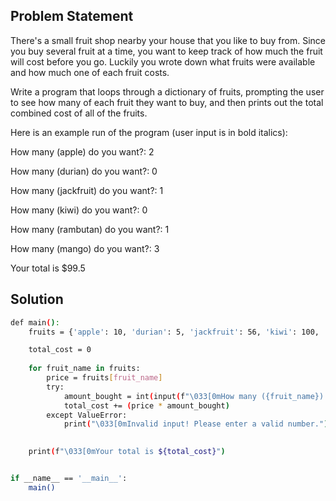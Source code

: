 ## Problem Statement

There's a small fruit shop nearby your house that you like to buy from. Since you buy several fruit at a time, you want to keep track of how much the fruit will cost before you go. Luckily you wrote down what fruits were available and how much one of each fruit costs. 

Write a program that loops through a dictionary of fruits, prompting the user to see how many of each fruit they want to buy, and then prints out the total combined cost of all of the fruits.

Here is an example run of the program (user input is in bold italics):

How many (apple) do you want?: 2

How many (durian) do you want?: 0

How many (jackfruit) do you want?: 1

How many (kiwi) do you want?: 0

How many (rambutan) do you want?: 1

How many (mango) do you want?: 3

Your total is $99.5

## Solution

```bash
def main():
    fruits = {'apple': 10, 'durian': 5, 'jackfruit': 56, 'kiwi': 100, 'rambutan': 33, 'mango': 1.5}

    total_cost = 0 
    
    for fruit_name in fruits:
        price = fruits[fruit_name]
        try:
            amount_bought = int(input(f"\033[0mHow many ({fruit_name}) do you want to buy?: \033[1;3m"))
            total_cost += (price * amount_bought)
        except ValueError:
            print("\033[0mInvalid input! Please enter a valid number.")

   
    print(f"\033[0mYour total is ${total_cost}")


if __name__ == '__main__':
    main()

```
